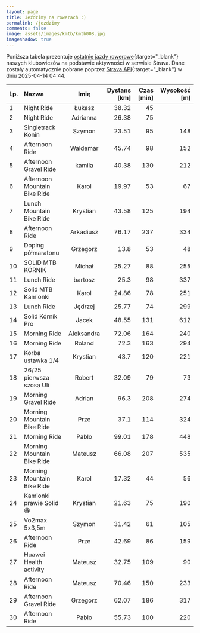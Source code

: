 ```yaml
---
layout: page
title: Jeździmy na rowerach :)
permalink: /jezdzimy
comments: false
image: assets/images/kmtb/kmtb008.jpg
imageshadow: true
---
```


Poniższa tabela prezentuje [ostatnie jazdy rowerowe](https://www.strava.com/clubs/336381){:target="_blank"} naszych klubowiczów na podstawie aktywności w serwisie Strava. Dane zostały automatycznie pobrane poprzez [Strava API](https://developers.strava.com/docs/reference/#api-Clubs-getClubActivitiesById){:target="_blank"} w dniu 2025-04-14 04:44.

Lp. | Nazwa | Imię | Dystans [km] | Czas [min] | Wysokość [m]
:--- | :--- | :---: | ---: | ---: | ---:
1|Night Ride|Łukasz|38.32|45|
2|Night Ride|Adrianna|26.38|75|
3|Singletrack Konin|Szymon|23.51|95|148
4|Afternoon Ride|Waldemar|45.74|98|152
5|Afternoon Gravel Ride|kamila|40.38|130|212
6|Afternoon Mountain Bike Ride|Karol|19.97|53|67
7|Lunch Mountain Bike Ride|Krystian|43.58|125|194
8|Afternoon Ride|Arkadiusz|76.17|237|334
9|Doping półmaratonu|Grzegorz|13.8|53|48
10|SOLID MTB KÓRNIK|Michał|25.27|88|255
11|Lunch Ride|bartosz|25.3|98|337
12|Solid MTB Kamionki|Karol|24.86|78|251
13|Lunch Ride|Jędrzej|25.77|74|299
14|Solid Kórnik Pro|Jacek|48.55|131|612
15|Morning Ride|Aleksandra|72.06|164|240
16|Morning Ride|Roland|72.3|163|294
17|Korba ustawka 1/4|Krystian|43.7|120|221
18|26/25 pierwsza szosa Uli|Robert|32.09|79|73
19|Morning Gravel Ride|Adrian|96.3|208|274
20|Morning Mountain Bike Ride|Prze|37.1|114|324
21|Morning Ride|Pablo|99.01|178|448
22|Morning Mountain Bike Ride|Mateusz|66.08|207|535
23|Morning Mountain Bike Ride|Karol|17.32|44|56
24|Kamionki prawie Solid 😀|Krystian|21.63|75|190
25|Vo2max 5x3,5m|Szymon|31.42|61|105
26|Afternoon Ride|Prze|42.69|86|159
27|Huawei Health activity|Mateusz|32.75|109|90
28|Afternoon Ride|Mateusz|70.46|150|233
29|Afternoon Gravel Ride|Grzegorz|62.07|186|317
30|Afternoon Ride|Pablo|55.73|100|220
